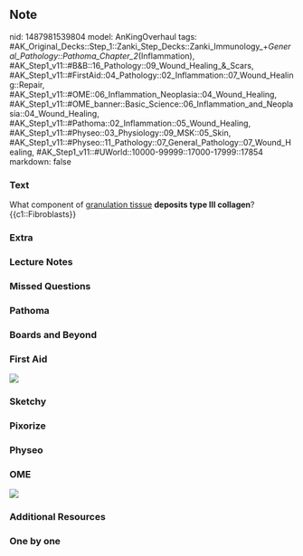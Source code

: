 ## Note
nid: 1487981539804
model: AnKingOverhaul
tags: #AK_Original_Decks::Step_1::Zanki_Step_Decks::Zanki_Immunology_+_General_Pathology::Pathoma_Chapter_2_(Inflammation), #AK_Step1_v11::#B&B::16_Pathology::09_Wound_Healing_&_Scars, #AK_Step1_v11::#FirstAid::04_Pathology::02_Inflammation::07_Wound_Healing::Repair, #AK_Step1_v11::#OME::06_Inflammation_Neoplasia::04_Wound_Healing, #AK_Step1_v11::#OME_banner::Basic_Science::06_Inflammation_and_Neoplasia::04_Wound_Healing, #AK_Step1_v11::#Pathoma::02_Inflammation::05_Wound_Healing, #AK_Step1_v11::#Physeo::03_Physiology::09_MSK::05_Skin, #AK_Step1_v11::#Physeo::11_Pathology::07_General_Pathology::07_Wound_Healing, #AK_Step1_v11::#UWorld::10000-99999::17000-17999::17854
markdown: false

### Text
<div>
  What component of <u>granulation tissue</u> <b>deposits type III
  collagen</b>?
</div>
<div>
  <div>
    {{c1::Fibroblasts}}
  </div>
</div>

### Extra


### Lecture Notes


### Missed Questions


### Pathoma


### Boards and Beyond


### First Aid
<img src="tmpvK5igd.png">

### Sketchy


### Pixorize


### Physeo


### OME
<div class="ome-widget">
  <a href=
  "https://onlinemeded.org/spa/inflammation-and-neoplasia/wound-healing/acquire?ref=anki">
  <img src="_OME_AnkiFlashcards_Lesson_2.png"></a>
</div>

### Additional Resources


### One by one

